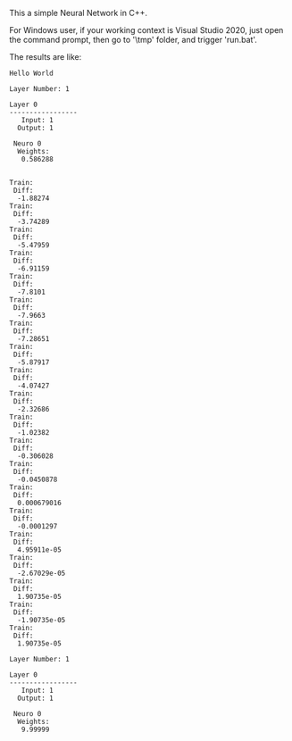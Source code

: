 This a simple Neural Network in C++.

For Windows user, if your working context is Visual Studio 2020, just open the command prompt, then go to '\tmp' folder, 
and trigger 'run.bat'.

The results are like:
~~~
Hello World

Layer Number: 1

Layer 0
-----------------
   Input: 1
  Output: 1

 Neuro 0
  Weights:
   0.586288


Train:
 Diff:
  -1.88274
Train:
 Diff:
  -3.74289
Train:
 Diff:
  -5.47959
Train:
 Diff:
  -6.91159
Train:
 Diff:
  -7.8101
Train:
 Diff:
  -7.9663
Train:
 Diff:
  -7.28651
Train:
 Diff:
  -5.87917
Train:
 Diff:
  -4.07427
Train:
 Diff:
  -2.32686
Train:
 Diff:
  -1.02382
Train:
 Diff:
  -0.306028
Train:
 Diff:
  -0.0450878
Train:
 Diff:
  0.000679016
Train:
 Diff:
  -0.0001297
Train:
 Diff:
  4.95911e-05
Train:
 Diff:
  -2.67029e-05
Train:
 Diff:
  1.90735e-05
Train:
 Diff:
  -1.90735e-05
Train:
 Diff:
  1.90735e-05

Layer Number: 1

Layer 0
-----------------
   Input: 1
  Output: 1

 Neuro 0
  Weights:
   9.99999
~~~
